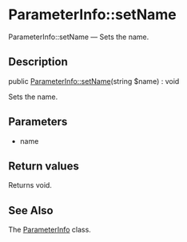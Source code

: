 ParameterInfo::setName
================

ParameterInfo::setName — Sets the name.

Description
---------------


public [ParameterInfo::setName](https://github.com/lingtalfi/DocTools/blob/master/doc/api/DocTools/Info/ParameterInfo/setName.md)(string $name) : void




Sets the name.




Parameters
--------------

- name
    

Return values
----------------

Returns void.









See Also
-----------

The [ParameterInfo](https://github.com/lingtalfi/DocTools/blob/master/doc/api/DocTools/Info/ParameterInfo.md) class.
